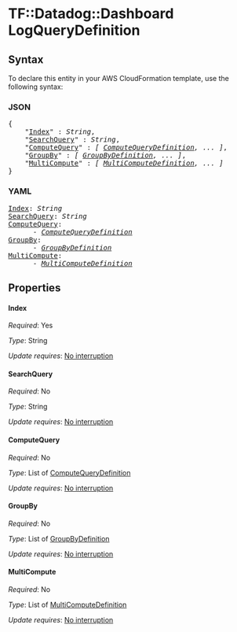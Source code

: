 # TF::Datadog::Dashboard LogQueryDefinition

## Syntax

To declare this entity in your AWS CloudFormation template, use the following syntax:

### JSON

<pre>
{
    "<a href="#index" title="Index">Index</a>" : <i>String</i>,
    "<a href="#searchquery" title="SearchQuery">SearchQuery</a>" : <i>String</i>,
    "<a href="#computequery" title="ComputeQuery">ComputeQuery</a>" : <i>[ <a href="computequerydefinition.md">ComputeQueryDefinition</a>, ... ]</i>,
    "<a href="#groupby" title="GroupBy">GroupBy</a>" : <i>[ <a href="groupbydefinition.md">GroupByDefinition</a>, ... ]</i>,
    "<a href="#multicompute" title="MultiCompute">MultiCompute</a>" : <i>[ <a href="multicomputedefinition.md">MultiComputeDefinition</a>, ... ]</i>
}
</pre>

### YAML

<pre>
<a href="#index" title="Index">Index</a>: <i>String</i>
<a href="#searchquery" title="SearchQuery">SearchQuery</a>: <i>String</i>
<a href="#computequery" title="ComputeQuery">ComputeQuery</a>: <i>
      - <a href="computequerydefinition.md">ComputeQueryDefinition</a></i>
<a href="#groupby" title="GroupBy">GroupBy</a>: <i>
      - <a href="groupbydefinition.md">GroupByDefinition</a></i>
<a href="#multicompute" title="MultiCompute">MultiCompute</a>: <i>
      - <a href="multicomputedefinition.md">MultiComputeDefinition</a></i>
</pre>

## Properties

#### Index

_Required_: Yes

_Type_: String

_Update requires_: [No interruption](https://docs.aws.amazon.com/AWSCloudFormation/latest/UserGuide/using-cfn-updating-stacks-update-behaviors.html#update-no-interrupt)

#### SearchQuery

_Required_: No

_Type_: String

_Update requires_: [No interruption](https://docs.aws.amazon.com/AWSCloudFormation/latest/UserGuide/using-cfn-updating-stacks-update-behaviors.html#update-no-interrupt)

#### ComputeQuery

_Required_: No

_Type_: List of <a href="computequerydefinition.md">ComputeQueryDefinition</a>

_Update requires_: [No interruption](https://docs.aws.amazon.com/AWSCloudFormation/latest/UserGuide/using-cfn-updating-stacks-update-behaviors.html#update-no-interrupt)

#### GroupBy

_Required_: No

_Type_: List of <a href="groupbydefinition.md">GroupByDefinition</a>

_Update requires_: [No interruption](https://docs.aws.amazon.com/AWSCloudFormation/latest/UserGuide/using-cfn-updating-stacks-update-behaviors.html#update-no-interrupt)

#### MultiCompute

_Required_: No

_Type_: List of <a href="multicomputedefinition.md">MultiComputeDefinition</a>

_Update requires_: [No interruption](https://docs.aws.amazon.com/AWSCloudFormation/latest/UserGuide/using-cfn-updating-stacks-update-behaviors.html#update-no-interrupt)

